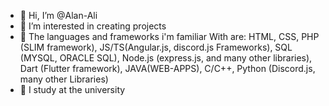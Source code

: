 - 👋 Hi, I’m @Alan-Ali
- 👀 I’m interested in creating projects
- 🍿  The languages and frameworks i'm familiar With are: HTML, CSS, PHP (SLIM framework), JS/TS(Angular.js, discord.js Frameworks), SQL (MYSQL, ORACLE SQL),             Node.js (express.js, and many other libraries), Dart (Flutter framework), JAVA(WEB-APPS), C/C++, Python (Discord.js, many other Libraries)
- 🌱 I study at the university

